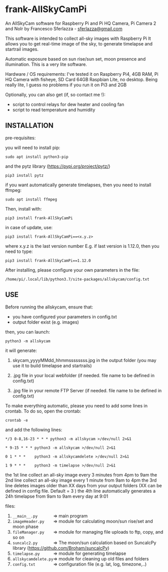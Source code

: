 # frank-AllSkyCamPi
An AllSkyCam software for Raspberry Pi and Pi HQ Camera, Pi Camera 2 and NoIr
by Francesco Sferlazza - sferlazza@gmail.com

This software is intended to collect all-sky images with Raspberry Pi
It allows you to get real-time image of the sky, to generate timelapse and startrail images.

Automatic exposure based on sun rise/sun set, moon presence and illumination.
This is a very lite software.

Hardware / OS requirements: 
I've tested it on Raspberry Pi4, 4GB RAM, Pi HQ Camera with fisheye, SD Card 64GB
Raspbian Lite, no desktop.
Being really lite, I guess no problems if you run it on Pi3 and 2GB

Optionally, you can also get (if, so contact me !):
- script to control relays for dew heater and cooling fan
- script to read temperature and humidity 

## INSTALLATION

pre-requisites:

you will need to install pip:

`sudo apt install python3-pip`

and the pytz library (https://pypi.org/project/pytz/)

`pip3 install pytz` 

if you want automatically generate timelapses, then you need to install ffmpeg:

`sudo apt install ffmpeg`


Then, install with:

`pip3 install frank-AllSkyCamPi`

in case of update, use:

`pip3 install frank-AllSkyCamPi==<x.y.z>`

where x.y.z is the last version number
E.g. if last version is 1.12.0, then you need to type:

`pip3 install frank-AllSkyCamPi==1.12.0`

 
After installing, please configure your own parameters in the file:

`/home/pi/.local/lib/python3.7/site-packages/allskycam/config.txt`

## USE

Before running the allskycam, ensure that:

- you have configured your parameters in config.txt
- output folder exist (e.g. images)

then, you can launch:

`python3 -m allskycam` 

it will generate:
1) skycam_yyyyMMdd_hhmmssssssss.jpg in the output folder (you may use it to build timelapse and startrails)  
  
2) .jpg file in your local webfolder (if needed. file name to be defined in config.txt)

3) .jpg file in your remote FTP Server (if needed. file name to be defined in config.txt)

To make everything automatic, please you need to add some lines in crontab. 
To do so, open the crontab:

`crontab -e`

and add the following lines:


`*/3 0-8,16-23 * * * python3 -m allskycam >/dev/null 2>&1`

`* 9-15 * * * python3 -m allskycam >/dev/null 2>&1`

`0 1 * * *    python3 -m allskycamdelete >/dev/null 2>&1`

`1 9 * * *    python3 -m timelapse >/dev/null 2>&1`


the 1st line collect an all-sky image every 3 minutes from 4pm to 9am
the 2nd line collect an all-sky image every 1 minute from 9am to 4pm
the 3rd line deletes images older than XX days from your output folders (XX can be defined in config file. Default = 3 )
the 4th line automatically generates a 24h timelapse from 9am to 9am every day at 9:01

files:

1) `__main__.py       `=> main program
2) `imageHeader.py    `=> module for calculating moon/sun rise/set and moon phase 
3) `fileManager.py    `=> module for managing file uploads to ftp, copy, and so on
4) `suncalc2.py       `=> The moon/sun calculation based on SuncalcPy library (https://github.com/Broham/suncalcPy) 
5) `timelapse.py      `=> module for generating timelapse
6) `allskycamdelete.py`=> module for cleaning up old files and folders
7) `config.txt        `=> configuration file (e.g. lat, log, timezone,..)



